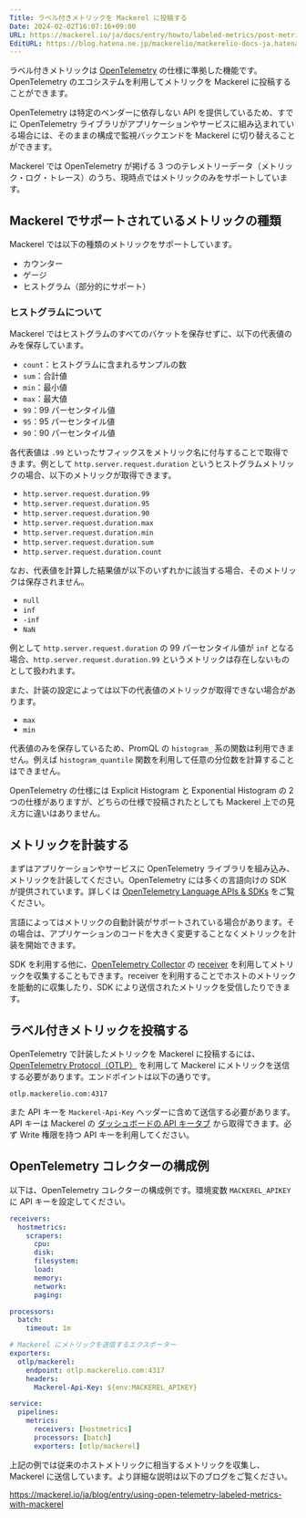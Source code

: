 ```yaml
---
Title: ラベル付きメトリックを Mackerel に投稿する
Date: 2024-02-02T16:07:16+09:00
URL: https://mackerel.io/ja/docs/entry/howto/labeled-metrics/post-metrics
EditURL: https://blog.hatena.ne.jp/mackerelio/mackerelio-docs-ja.hatenablog.mackerel.io/atom/entry/6801883189090642476
---
```


ラベル付きメトリックは [OpenTelemetry](https://opentelemetry.io/) の仕様に準拠した機能です。OpenTelemetry のエコシステムを利用してメトリックを Mackerel に投稿することができます。

OpenTelemetry は特定のベンダーに依存しない API を提供しているため、すでに OpenTelemetry ライブラリがアプリケーションやサービスに組み込まれている場合には、そのままの構成で監視バックエンドを Mackerel に切り替えることができます。

Mackerel では OpenTelemetry が掲げる 3 つのテレメトリーデータ（メトリック・ログ・トレース）のうち、現時点ではメトリックのみをサポートしています。

## Mackerel でサポートされているメトリックの種類

Mackerel では以下の種類のメトリックをサポートしています。

- カウンター
- ゲージ
- ヒストグラム（部分的にサポート）

### ヒストグラムについて

Mackerel ではヒストグラムのすべてのバケットを保存せずに、以下の代表値のみを保存しています。

- `count`：ヒストグラムに含まれるサンプルの数
- `sum`：合計値
- `min`：最小値
- `max`：最大値
- `99`：99 パーセンタイル値
- `95`：95 パーセンタイル値
- `90`：90 パーセンタイル値

各代表値は `.99` といったサフィックスをメトリック名に付与することで取得できます。例として `http.server.request.duration` というヒストグラムメトリックの場合、以下のメトリックが取得できます。

- `http.server.request.duration.99`
- `http.server.request.duration.95`
- `http.server.request.duration.90`
- `http.server.request.duration.max`
- `http.server.request.duration.min`
- `http.server.request.duration.sum`
- `http.server.request.duration.count`

なお、代表値を計算した結果値が以下のいずれかに該当する場合、そのメトリックは保存されません。

- `null`
- `inf`
- `-inf`
- `NaN`

例として `http.server.request.duration` の 99 パーセンタイル値が `inf` となる場合、`http.server.request.duration.99` というメトリックは存在しないものとして扱われます。

また、計装の設定によっては以下の代表値のメトリックが取得できない場合があります。

- `max`
- `min`

代表値のみを保存しているため、PromQL の `histogram_` 系の関数は利用できません。例えば `histogram_quantile` 関数を利用して任意の分位数を計算することはできません。

OpenTelemetry の仕様には Explicit Histogram と Exponential Histogram の 2 つの仕様がありますが、どちらの仕様で投稿されたとしても Mackerel 上での見え方に違いはありません。

## メトリックを計装する

まずはアプリケーションやサービスに OpenTelemetry ライブラリを組み込み、メトリックを計装してください。OpenTelemetry には多くの言語向けの SDK が提供されています。詳しくは [OpenTelemetry Language APIs & SDKs](https://opentelemetry.io/docs/languages/) をご覧ください。

言語によってはメトリックの自動計装がサポートされている場合があります。その場合は、アプリケーションのコードを大きく変更することなくメトリックを計装を開始できます。

SDK を利用する他に、[OpenTelemetry Collector](https://opentelemetry.io/docs/collector/) の [receiver](https://opentelemetry.io/docs/collector/configuration/#receivers) を利用してメトリックを収集することもできます。receiver を利用することでホストのメトリックを能動的に収集したり、SDK により送信されたメトリックを受信したりできます。

## ラベル付きメトリックを投稿する

OpenTelemetry で計装したメトリックを Mackerel に投稿するには、[OpenTelemetry Protocol（OTLP）](https://opentelemetry.io/docs/specs/otlp/) を利用して Mackerel にメトリックを送信する必要があります。エンドポイントは以下の通りです。

```
otlp.mackerelio.com:4317
```

また API キーを `Mackerel-Api-Key` ヘッダーに含めて送信する必要があります。API キーは Mackerel の [ダッシュボードの API キータブ](https://mackerel.io/my?tab=apikeys) から取得できます。必ず Write 権限を持つ API キーを利用してください。

## OpenTelemetry コレクターの構成例

以下は、OpenTelemetry コレクターの構成例です。環境変数 `MACKEREL_APIKEY` に API キーを設定してください。

```yaml
receivers:
  hostmetrics:
    scrapers:
      cpu:
      disk:
      filesystem:
      load:
      memory:
      network:
      paging:

processors:
  batch:
    timeout: 1m

# Mackerel にメトリックを送信するエクスポーター
exporters:
  otlp/mackerel:
    endpoint: otlp.mackerelio.com:4317
    headers:
      Mackerel-Api-Key: ${env:MACKEREL_APIKEY}

service:
  pipelines:
    metrics:
      receivers: [hostmetrics]
      processors: [batch]
      exporters: [otlp/mackerel]
```

上記の例では従来のホストメトリックに相当するメトリックを収集し、Mackerel に送信しています。より詳細な説明は以下のブログをご覧ください。

https://mackerel.io/ja/blog/entry/using-open-telemetry-labeled-metrics-with-mackerel
